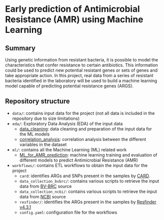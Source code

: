 # Early prediction of Antimicrobial Resistance (AMR) using Machine Learning

## Summary

Using genetic information from resistant bacteria, it is possible to model the characteristics that confer resistance to certain antibiotics. This information could be used to predict new potential resistant genes or sets of genes and take appropriate action. In this project, real data from a series of resistant bacteria identified in the laboratory will be used to build a machine learning model capable of predicting potential resistance genes (ARGS).

## Repository structure

* `data/`: contains input data for the project (not all data is included in the repository due to size limitations)
* `eda/`: Exploratory Data Analysis (EDA) of the input data
    * [data_cleaning](https://geovalexis.github.io/ml-in-args/eda/data_cleaning): data cleaning and preparation of the input data for the ML models
    * [correlation_analysis](https://geovalexis.github.io/ml-in-args/eda/correlation_analysis): correlation analysis between the different variables in the dataset
* `ml/`: contains all the Machine Learning (ML) related work
    * [ML_for_AMR_prediction](https://colab.research.google.com/github/geovalexis/ml-in-args/blob/master/ml/ML_for_AMR_prediction.ipynb): machine learning training and evaluation of different models to predict Antimicrobial Resistance (AMR)
* `workflows/`: contains ETL workflows to obtain the input data for the project
    * `card`: identifies ARGs and SNPs present in the samples by [CARD](https://github.com/arpcard/rgi).
    * `data_collection_bvbrc/`: contains various scripts to retrieve the input data from [BV-BRC](https://www.bv-brc.org/) source
    * `data_collection_ncbi/`: contains various scripts to retrieve the input data from [NCBI](https://www.ncbi.nlm.nih.gov/) source
    * `resfinder/`: identifies the ARGs present in the samples by [Resfinder v4.3.1](https://bitbucket.org/genomicepidemiology/resfinder/src/master/src/resfinder/)
    * `config.yaml`: configuration file for the workflows